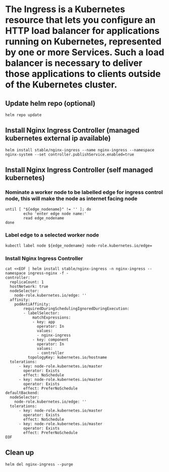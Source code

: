 # The Ingress is a Kubernetes resource that lets you configure an HTTP load balancer for applications running on Kubernetes, represented by one or more Services. Such a load balancer is necessary to deliver those applications to clients outside of the Kubernetes cluster.

## Update helm repo (optional)
```helm repo update```
## Install Nginx Ingress Controller (managed kubernetes external ip available)
```helm install stable/nginx-ingress --name nginx-ingress --namespace nginx-system --set controller.publishService.enabled=true```
## Install Nginx Ingress Controller (self managed kubernetes)
### Nominate a worker node to be labelled edge for ingress control node, this will make the node as internet facing node
```
until [ "${edge_nodename}" != '' ]; do
        echo 'enter edge node name:'
        read edge_nodename
done
```
### Label edge to a selected worker node
```kubectl label node ${edge_nodename} node-role.kubernetes.io/edge=```
### Install Nginx Ingress Controller
```
cat <<EOF | helm install stable/nginx-ingress -n nginx-ingress --namespace ingress-nginx -f -
controller:
  replicaCount: 1
  hostNetwork: true
  nodeSelector:
    node-role.kubernetes.io/edge: ''
  affinity:
    podAntiAffinity:
        requiredDuringSchedulingIgnoredDuringExecution:
        - labelSelector:
            matchExpressions:
            - key: app
              operator: In
              values:
              - nginx-ingress
            - key: component
              operator: In
              values:
              - controller
          topologyKey: kubernetes.io/hostname
  tolerations:
      - key: node-role.kubernetes.io/master
        operator: Exists
        effect: NoSchedule
      - key: node-role.kubernetes.io/master
        operator: Exists
        effect: PreferNoSchedule
defaultBackend:
  nodeSelector:
    node-role.kubernetes.io/edge: ''
  tolerations:
      - key: node-role.kubernetes.io/master
        operator: Exists
        effect: NoSchedule
      - key: node-role.kubernetes.io/master
        operator: Exists
        effect: PreferNoSchedule
EOF
```
## Clean up
```helm del nginx-ingress --purge```
